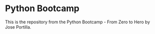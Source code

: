 # Python Bootcamp

This is the repository from the Python Bootcamp - From Zero to Hero by Jose Portilla.
